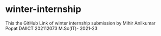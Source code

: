 # winter-internship
This the GitHub Link of winter internship submission by Mihir Anilkumar Popat DAIICT 202112073 M.Sc(IT)- 2021-23
